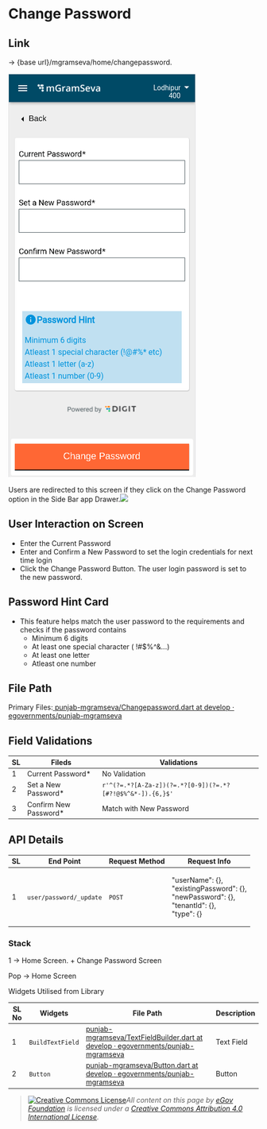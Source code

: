 # Change Password

## **Link**&#x20;

→ {base url}/mgramseva/home/changepassword.

![](<../../../../.gitbook/assets/image (30).png>)

Users are redirected to this screen if they click on the Change Password option in the Side Bar app Drawer.![](blob:https://digit-discuss.atlassian.net/ab0d2124-264f-4e7e-825a-6da61e034076#media-blob-url=true\&id=b1d71015-4630-47b9-a673-6bc5b8c40589\&collection=contentId-1925546002\&contextId=1925546002\&mimeType=image%2Fpng\&name=ChangePassword.png\&size=40193\&width=377\&height=813\&alt=)

## **User Interaction on Screen**

* Enter the Current Password
* Enter and Confirm a New Password to set the login credentials for next time login
* Click the Change Password Button. The user login password is set to the new password.

## **Password Hint Card**

* This feature helps match the user password to the requirements and checks if the password contains
  * Minimum 6 digits
  * At least one special character ( !#$%^&...)
  * At least one letter
  * Atleast one number

## **File Path**

Primary Files:[ <img src="https://github.com/fluidicon.png" alt="" data-size="line">punjab-mgramseva/Changepassword.dart at develop · egovernments/punjab-mgramseva](https://github.com/egovernments/punjab-mgramseva/blob/develop/frontend/mgramseva/lib/screeens/ChangePassword/Changepassword.dart)

## **Field Validations**

| **SL** | **Fileds**             | **Validations**                                            |
| ------ | ---------------------- | ---------------------------------------------------------- |
| 1      | Current Password\*     | No Validation                                              |
| 2      | Set a New Password\*   | `r'^(?=.*?[A-Za-z])(?=.*?[0-9])(?=.*?[#?!@$%^&*-]).{6,}$'` |
| 3      | Confirm New Password\* | Match with New Password                                    |

## **API Details**

| **SL** | **End Point**           | **Request Method** | **Request Info**                                                                                         |
| ------ | ----------------------- | ------------------ | -------------------------------------------------------------------------------------------------------- |
| 1      | `user/password/_update` | `POST`             | <p>"userName": {},<br>"existingPassword": {},<br>"newPassword": {},<br>"tenantId": {},<br>"type": {}</p> |

### **Stack**

1 → Home Screen. + Change Password Screen

Pop → Home Screen

Widgets Utilised from Library

| **SL No** | **Widgets**      | **File Path**                                                                                                                                                                                                                                                               | **Description** |
| --------- | ---------------- | --------------------------------------------------------------------------------------------------------------------------------------------------------------------------------------------------------------------------------------------------------------------------- | --------------- |
| 1         | `BuildTextField` | [<img src="https://github.com/fluidicon.png" alt="" data-size="line">punjab-mgramseva/TextFieldBuilder.dart at develop · egovernments/punjab-mgramseva](https://github.com/egovernments/punjab-mgramseva/blob/develop/frontend/mgramseva/lib/widgets/TextFieldBuilder.dart) | Text Field      |
| 2         | `Button`         | [<img src="https://github.com/fluidicon.png" alt="" data-size="line">punjab-mgramseva/Button.dart at develop · egovernments/punjab-mgramseva](https://github.com/egovernments/punjab-mgramseva/blob/develop/frontend/mgramseva/lib/widgets/Button.dart)                     | Button          |

> [![Creative Commons License](https://i.creativecommons.org/l/by/4.0/80x15.png)_​_](http://creativecommons.org/licenses/by/4.0/)_All content on this page by_ [_eGov Foundation_](https://egov.org.in/) _is licensed under a_ [_Creative Commons Attribution 4.0 International License_](http://creativecommons.org/licenses/by/4.0/)_._
